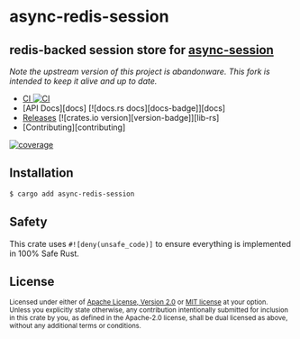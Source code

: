 # async-redis-session
## redis-backed session store for [async-session](https://github.com/http-rs/async-session)

*Note the upstream version of this project is abandonware. This fork is intended to keep it alive and up to date.*

* [CI ![CI][ci-badge]][ci]
* [API Docs][docs] [![docs.rs docs][docs-badge]][docs]
* [Releases][releases] [![crates.io version][version-badge]][lib-rs]
* [Contributing][contributing]

[ci]: https://github.com/jbr/async-redis-session/actions?query=workflow%3ACI
[ci-badge]: https://github.com/jbr/async-redis-session/workflows/CI/badge.svg
[releases]: https://github.com/jbr/async-redis-session/releases
[![coverage](https://codecov.io/gh/valorem-labs-inc/async-redis-session/branch/main/graph/badge.svg?token=8W5MEJQSW6)](https://codecov.io/gh/valorem-labs-inc/async-redis-session)

## Installation
```sh
$ cargo add async-redis-session
```

## Safety
This crate uses ``#![deny(unsafe_code)]`` to ensure everything is implemented in
100% Safe Rust.

## License

<sup>
Licensed under either of <a href="LICENSE-APACHE">Apache License, Version
2.0</a> or <a href="LICENSE-MIT">MIT license</a> at your option.
</sup>

<br/>

<sub>
Unless you explicitly state otherwise, any contribution intentionally submitted
for inclusion in this crate by you, as defined in the Apache-2.0 license, shall
be dual licensed as above, without any additional terms or conditions.
</sub>
